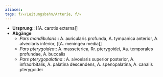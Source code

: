 ```yaml
---
aliases: 
tags: f/💀/Leitungsbahn/Arterie, f/💀 
---
```

- **Ursprung**:: [[A. carotis externa]]
- **Abgänge**
	- *Pars mandibularis*:: A. auricularis profunda, A. tympanica anterior, A. alveolaris inferior, [[A. meningea media]]
	- *Pars pterygoidea*:: A. masseterica, Rr. pterygoidei, Aa. temporales profundae, A. buccalis
	- *Pars pterygopalatina*:: A. alvoelaris superior posterior, A. infraorbitalis, A. palatina descendens, A. spenopalatina, A. canalis pterygoidei[]()